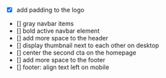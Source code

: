 - [x] add padding to the logo
- [] gray navbar items
- [] bold active navbar element
- [] add more space to the header
- [] display thumbnail next to each other on desktop
- [] center the second cta on the homepage
- [] add more space to the footer
- [] footer: align text left on mobile
